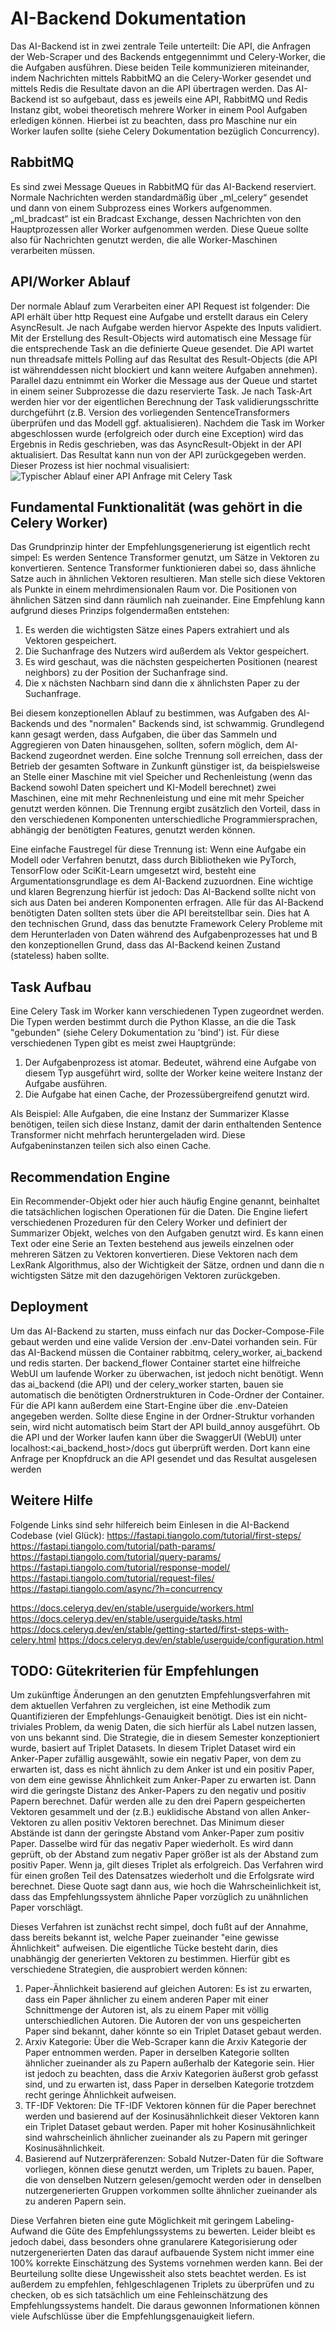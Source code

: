 # AI-Backend Dokumentation
Das AI-Backend ist in zwei zentrale Teile unterteilt: Die API, die Anfragen der Web-Scraper und des Backends entgegennimmt und Celery-Worker, die die Aufgaben ausführen. Diese beiden Teile kommunizieren miteinander, indem Nachrichten mittels RabbitMQ an die Celery-Worker gesendet und mittels Redis die Resultate davon an die API übertragen werden. Das AI-Backend ist so aufgebaut, dass es jeweils eine API, RabbitMQ und Redis Instanz gibt, wobei theoretisch mehrere Worker in einem Pool Aufgaben erledigen können. Hierbei ist zu beachten, dass pro Maschine nur ein Worker laufen sollte (siehe Celery Dokumentation bezüglich Concurrency).

## RabbitMQ
Es sind zwei Message Queues in RabbitMQ für das AI-Backend reserviert. Normale Nachrichten werden standardmäßig über „ml_celery“ gesendet und dann von einem Subprozess eines Workers aufgenommen. „ml_bradcast“ ist ein Bradcast Exchange, dessen Nachrichten von den Hauptprozessen aller Worker aufgenommen werden. Diese Queue sollte also für Nachrichten genutzt werden, die alle Worker-Maschinen verarbeiten müssen.

## API/Worker Ablauf
Der normale Ablauf zum Verarbeiten einer API Request ist folgender: Die API erhält über http Request eine Aufgabe und erstellt daraus ein Celery AsyncResult. Je nach Aufgabe werden hiervor Aspekte des Inputs validiert. Mit der Erstellung des Result-Objects wird automatisch eine Message für die entsprechende Task an die definierte Queue gesendet. Die API wartet nun threadsafe mittels Polling auf das Resultat des Result-Objects (die API ist währenddessen nicht blockiert und kann weitere Aufgaben annehmen). Parallel dazu entnimmt ein Worker die Message aus der Queue und startet in einem seiner Subprozesse die dazu reservierte Task. Je nach Task-Art werden hier vor der eigentlichen Berechnung der Task validierungsschritte durchgeführt (z.B. Version des vorliegenden SentenceTransformers überprüfen und das Modell ggf. aktualisieren). Nachdem die Task im Worker abgeschlossen wurde (erfolgreich oder durch eine Exception) wird das Ergebnis in Redis geschrieben, was das AsyncResult-Objekt in der API aktualisiert. Das Resultat kann nun von der API zurückgegeben werden. Dieser Prozess ist hier nochmal visualisiert:
![Typischer Ablauf einer API Anfrage mit Celery Task](process_overview.png)

## Fundamental Funktionalität (was gehört in die Celery Worker)
Das Grundprinzip hinter der Empfehlungsgenerierung ist eigentlich recht simpel: Es werden Sentence Transformer genutzt, um Sätze in Vektoren zu konvertieren. Sentence Transformer funktionieren dabei so, dass ähnliche Satze auch in ähnlichen Vektoren resultieren. Man stelle sich diese Vektoren als Punkte in einem mehrdimensionalen Raum vor. Die Positionen von ähnlichen Sätzen sind dann räumlich nah zueinander. Eine Empfehlung kann aufgrund dieses Prinzips folgendermaßen entstehen:  
1. Es werden die wichtigsten Sätze eines Papers extrahiert und als Vektoren gespeichert.
2. Die Suchanfrage des Nutzers wird außerdem als Vektor gespeichert.
3. Es wird geschaut, was die nächsten gespeicherten Positionen (nearest neighbors) zu der Position der Suchanfrage sind.
4. Die x nächsten Nachbarn sind dann die x ähnlichsten Paper zu der Suchanfrage.

Bei diesem konzeptionellen Ablauf zu bestimmen, was Aufgaben des AI-Backends und des "normalen" Backends sind, ist schwammig. Grundlegend kann gesagt werden, dass Aufgaben, die über das Sammeln und Aggregieren von Daten hinausgehen, sollten, sofern möglich, dem AI-Backend zugeordnet werden. Eine solche Trennung soll erreichen, dass der Betrieb der gesamten Software in Zunkunft günstiger ist, da beispielsweise an Stelle einer Maschine mit viel Speicher und Rechenleistung (wenn das Backend sowohl Daten speichert und KI-Modell berechnet) zwei Maschinen, eine mit mehr Rechnenleistung und eine mit mehr Speicher genutzt werden können. Die Trennung ergibt zusätzlich den Vorteil, dass in den verschiedenen Komponenten unterschiedliche Programmiersprachen, abhängig der benötigten Features, genutzt werden können.  

Eine einfache Faustregel für diese Trennung ist: Wenn eine Aufgabe ein Modell oder Verfahren benutzt, dass durch Bibliotheken wie PyTorch, TensorFlow oder SciKit-Learn umgesetzt wird, besteht eine Argumentationsgrundlage es dem AI-Backend zuzuordnen. Eine wichtige und klaren Begrenzung hierfür ist jedoch: Das AI-Backend sollte nicht von sich aus Daten bei anderen Komponenten erfragen. Alle für das AI-Backend benötigten Daten sollten stets über die API bereitstellbar sein. Dies hat A den technischen Grund, dass das benutzte Framework Celery Probleme mit dem Herunterladen von Daten während des Aufgabenprozesses hat und B den konzeptionellen Grund, dass das AI-Backend keinen Zustand (stateless) haben sollte.

## Task Aufbau
Eine Celery Task im Worker kann verschiedenen Typen zugeordnet werden. Die Typen werden bestimmt durch die Python Klasse, an die die Task "gebunden" (siehe Celery Dokumentation zu 'bind') ist. Für diese verschiedenen Typen gibt es meist zwei Hauptgründe:
1. Der Aufgabenprozess ist atomar. Bedeutet, während eine Aufgabe von diesem Typ ausgeführt wird, sollte der Worker keine weitere Instanz der Aufgabe ausführen. 
2. Die Aufgabe hat einen Cache, der Prozessübergreifend genutzt wird.

Als Beispiel: Alle Aufgaben, die eine Instanz der Summarizer Klasse benötigen, teilen sich diese Instanz, damit der darin enthaltenden Sentence Transformer nicht mehrfach heruntergeladen wird. Diese Aufgabeninstanzen teilen sich also einen Cache.

## Recommendation Engine
Ein Recommender-Objekt oder hier auch häufig Engine genannt, beinhaltet die tatsächlichen logischen Operationen für die Daten. Die Engine liefert verschiedenen Prozeduren für den Celery Worker und definiert der Summarizer Objekt, welches von den Aufgaben genutzt wird. Es kann einen Text oder eine Serie an Texten bestehend aus jeweils einzelnen oder mehreren Sätzen zu Vektoren konvertieren. Diese Vektoren nach dem LexRank Algorithmus, also der Wichtigkeit der Sätze, ordnen und dann die n wichtigsten Sätze mit den dazugehörigen Vektoren zurückgeben.

## Deployment
Um das AI-Backend zu starten, muss einfach nur das Docker-Compose-File gebaut werden und eine valide Version der .env-Datei vorhanden sein. Für das AI-Backend müssen die Container rabbitmq, celery_worker, ai_backend und redis starten. Der backend_flower Container startet eine hilfreiche WebUI um laufende Worker zu überwachen, ist jedoch nicht benötigt. Wenn das ai_backend (die API) und der celery_worker starten, bauen sie automatisch die benötigten Ordnerstrukturen in Code-Ordner der Container. Für die API kann außerdem eine Start-Engine über die .env-Dateien angegeben werden. Sollte diese Engine in der Ordner-Struktur vorhanden sein, wird nicht automatisch beim Start der API build_annoy ausgeführt. Ob die API und der Worker laufen kann über die SwaggerUI (WebUI) unter localhost:<ai_backend_host>/docs gut überprüft werden. Dort kann eine Anfrage per Knopfdruck an die API gesendet und das Resultat ausgelesen werden

## Weitere Hilfe
Folgende Links sind sehr hilfereich beim Einlesen in die AI-Backend Codebase (viel Glück):
https://fastapi.tiangolo.com/tutorial/first-steps/
https://fastapi.tiangolo.com/tutorial/path-params/
https://fastapi.tiangolo.com/tutorial/query-params/
https://fastapi.tiangolo.com/tutorial/response-model/
https://fastapi.tiangolo.com/tutorial/request-files/ 
https://fastapi.tiangolo.com/async/?h=concurrency

https://docs.celeryq.dev/en/stable/userguide/workers.html
https://docs.celeryq.dev/en/stable/userguide/tasks.html
https://docs.celeryq.dev/en/stable/getting-started/first-steps-with-celery.html
https://docs.celeryq.dev/en/stable/userguide/configuration.html


## TODO: Gütekriterien für Empfehlungen
Um zukünftige Änderungen an den genutzten Empfehlungsverfahren mit dem aktuellen Verfahren zu vergleichen, ist eine Methodik zum Quantifizieren der Empfehlungs-Genauigkeit benötigt. Dies ist ein nicht-triviales Problem, da wenig Daten, die sich hierfür als Label nutzen lassen, von uns bekannt sind. Die Strategie, die in diesem Semester konzeptioniert wurde, basiert auf Triplet Datasets. In diesem Triplet Dataset wird ein Anker-Paper zufällig ausgewählt, sowie ein negativ Paper, von dem zu erwarten ist, dass es nicht ähnlich zu dem Anker ist und ein positiv Paper, von dem eine gewisse Ähnlichkeit zum Anker-Paper zu erwarten ist. Dann wird die geringste Distanz des Anker-Papers zu den negativ und positiv Papern berechnet. Dafür werden alle zu den drei Papern gespeicherten Vektoren gesammelt und der (z.B.) euklidische Abstand von allen Anker-Vektoren zu allen positiv Vektoren berechnet. Das Minimum dieser Abstände ist dann der geringste Abstand vom Anker-Paper zum positiv Paper. Dasselbe wird für das negativ Paper wiederholt. Es wird dann geprüft, ob der Abstand zum negativ Paper größer ist als der Abstand zum positiv Paper. Wenn ja, gilt dieses Triplet als erfolgreich. Das Verfahren wird für einen großen Teil des Datensatzes wiederholt und die Erfolgsrate wird berechnet. Diese Quote sagt dann aus, wie hoch die Wahrscheinlichkeit ist, dass das Empfehlungssystem ähnliche Paper vorzüglich zu unähnlichen Paper vorschlägt.

Dieses Verfahren ist zunächst recht simpel, doch fußt auf der Annahme, dass bereits bekannt ist, welche Paper zueinander "eine gewisse Ähnlichkeit" aufweisen. Die eigentliche Tücke besteht darin, dies unabhängig der generierten Vektoren zu bestimmen. Hierfür gibt es verschiedene Strategien, die ausprobiert werden können:
1. Paper-Ähnlichkeit basierend auf gleichen Autoren: Es ist zu erwarten, dass ein Paper ähnlicher zu einem anderen Paper mit einer Schnittmenge der Autoren ist, als zu einem Paper mit völlig unterschiedlichen Autoren. Die Autoren der von uns gespeicherten Paper sind bekannt, daher könnte so ein Triplet Dataset gebaut werden.
2. Arxiv Kategorie: Über die Web-Scraper kann die Arxiv Kategorie der Paper entnommen werden. Paper in derselben Kategorie sollten ähnlicher zueinander als zu Papern außerhalb der Kategorie sein. Hier ist jedoch zu beachten, dass die Arxiv Kategorien äußerst grob gefasst sind, und zu erwarten ist, dass Paper in derselben Kategorie trotzdem recht geringe Ähnlichkeit aufweisen.
3. TF-IDF Vektoren: Die TF-IDF Vektoren können für die Paper berechnet werden und basierend auf der Kosinusähnlichkeit dieser Vektoren kann ein Triplet Dataset gebaut werden. Paper mit hoher Kosinusähnlichkeit sind wahrscheinlich ähnlicher zueinander als zu Papern mit geringer Kosinusähnlichkeit.
4. Basierend auf Nutzerpräferenzen: Sobald Nutzer-Daten für die Software vorliegen, können diese genutzt werden, um Triplets zu bauen. Paper, die von denselben Nutzern gelesen/gemocht werden oder in denselben nutzergenerierten Gruppen vorkommen sollte ähnlicher zueinander als zu anderen Papern sein.

Diese Verfahren bieten eine gute Möglichkeit mit geringem Labeling-Aufwand die Güte des Empfehlungssystems zu bewerten. Leider bleibt es jedoch dabei, dass besonders ohne granularere Kategorisierung oder nutzergenerierten Daten das darauf aufbauende System nicht immer eine 100% korrekte Einschätzung des Systems vornehmen werden kann. Bei der Beurteilung sollte diese Ungewissheit also stets beachtet werden. Es ist außerdem zu empfehlen, fehlgeschlagenen Triplets zu überprüfen und zu checken, ob es sich tatsächlich um eine Fehleinschätzung des Empfehlungssystems handelt. Die daraus gewonnen Informationen können viele Aufschlüsse über die Empfehlungsgenauigkeit liefern.
